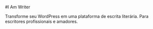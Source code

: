 #I Am Writer

Transforme seu WordPress em uma plataforma de escrita literária. Para escritores profissionais e amadores.
